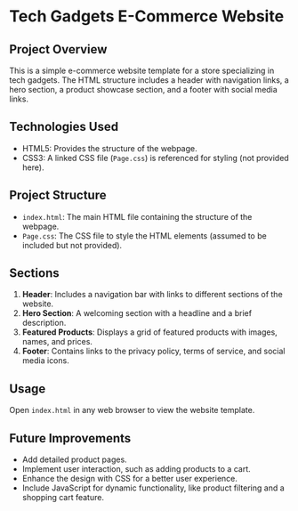 # Tech Gadgets E-Commerce Website

## Project Overview
This is a simple e-commerce website template for a store specializing in tech gadgets. The HTML structure includes a header with navigation links, a hero section, a product showcase section, and a footer with social media links.

## Technologies Used
- HTML5: Provides the structure of the webpage.
- CSS3: A linked CSS file (`Page.css`) is referenced for styling (not provided here).

## Project Structure
- `index.html`: The main HTML file containing the structure of the webpage.
- `Page.css`: The CSS file to style the HTML elements (assumed to be included but not provided).

## Sections
1. **Header**: Includes a navigation bar with links to different sections of the website.
2. **Hero Section**: A welcoming section with a headline and a brief description.
3. **Featured Products**: Displays a grid of featured products with images, names, and prices.
4. **Footer**: Contains links to the privacy policy, terms of service, and social media icons.

## Usage
Open `index.html` in any web browser to view the website template.

## Future Improvements
- Add detailed product pages.
- Implement user interaction, such as adding products to a cart.
- Enhance the design with CSS for a better user experience.
- Include JavaScript for dynamic functionality, like product filtering and a shopping cart feature.
